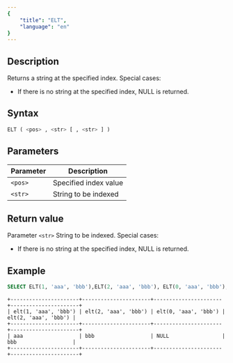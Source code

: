 ```yaml
---
{
    "title": "ELT",
    "language": "en"
}
---
```


<!-- 
Licensed to the Apache Software Foundation (ASF) under one
or more contributor license agreements.  See the NOTICE file
distributed with this work for additional information
regarding copyright ownership.  The ASF licenses this file
to you under the Apache License, Version 2.0 (the
"License"); you may not use this file except in compliance
with the License.  You may obtain a copy of the License at
  http://www.apache.org/licenses/LICENSE-2.0
Unless required by applicable law or agreed to in writing,
software distributed under the License is distributed on an
"AS IS" BASIS, WITHOUT WARRANTIES OR CONDITIONS OF ANY
KIND, either express or implied.  See the License for the
specific language governing permissions and limitations
under the License.
-->

## Description

Returns a string at the specified index. Special cases:

- If there is no string at the specified index, NULL is returned.

## Syntax

```sql
ELT ( <pos> , <str> [ , <str> ] )
```

## Parameters

| Parameter | Description |
|-----------|------------|
| `<pos>`   | Specified index value |
| `<str>`   | String to be indexed |

## Return value

Parameter `<str>` String to be indexed. Special cases:

- If there is no string at the specified index, NULL is returned.

## Example

```sql
SELECT ELT(1, 'aaa', 'bbb'),ELT(2, 'aaa', 'bbb'), ELT(0, 'aaa', 'bbb'),ELT(2, 'aaa', 'bbb')
```

```text
+----------------------+----------------------+----------------------+----------------------+
| elt(1, 'aaa', 'bbb') | elt(2, 'aaa', 'bbb') | elt(0, 'aaa', 'bbb') | elt(2, 'aaa', 'bbb') |
+----------------------+----------------------+----------------------+----------------------+
| aaa                  | bbb                  | NULL                 | bbb                  |
+----------------------+----------------------+----------------------+----------------------+
```